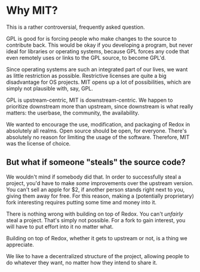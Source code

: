 Why MIT?
=======

This is a rather controversial, frequently asked question.

GPL is good for is forcing people who make changes to the source to contribute back. This would be okay if you developing a program, but never ideal for libraries or operating systems, because GPL forces any code that even remotely uses or links to the GPL source, to become GPL'd.

Since operating systems are such an integrated part of our lives, we want as little restriction as possible. Restrictive licenses are quite a big disadvantage for OS projects. MIT opens up a lot of possibilities, which are simply not plausible with, say, GPL.

GPL is upstream-centric, MIT is downstream-centric. We happen to prioritize downstream more than upstream, since downstream is what really matters: the userbase, the community, the availability.

We wanted to encourage the use, modification, and packaging of Redox in absolutely all realms. Open source should be open, for everyone. There's absolutely no reason for limiting the usage of the software. Therefore, MIT was the license of choice.

But what if someone "steals" the source code?
---------------------------------------------

We wouldn't mind if somebody did that. In order to successfully steal a project, you'd have to make _some_ improvements over the upstream version. You can't sell an apple for $2, if another person stands right next to you, giving them away for free. For this reason, making a (potentially proprietary) fork interesting requires putting some time and money into it.

There is nothing wrong with building on top of Redox. You can't _unfairly_ steal a project. That's simply not possible. For a fork to gain interest, you will have to put effort into it no matter what.

Building on top of Redox, whether it gets to upstream or not, is a thing we appreciate.

We like to have a decentralized structure of the project, allowing people to do whatever they want, no matter how they intend to share it.
